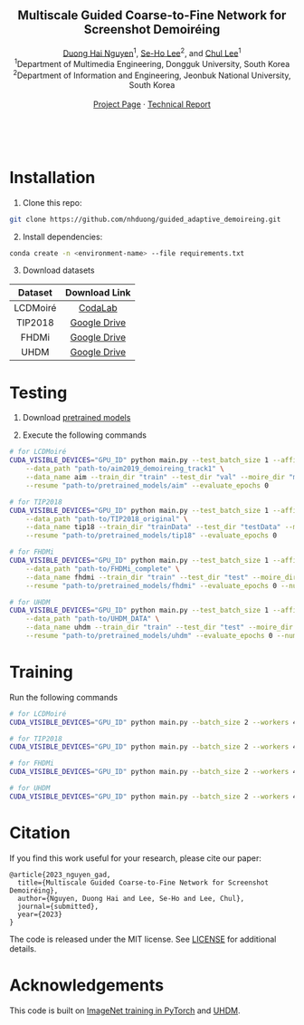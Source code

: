 <!-- PROJECT LOGO -->
<br />
<p align="center">
  <!-- <a href="https://nhduong.github.io/">
    <img src="dgu.png" alt="Logo" width="224" height="224">
  </a> -->

  <h2 align="center">Multiscale Guided Coarse-to-Fine Network for Screenshot Demoiréing</h2>

  <p align="center">
    <a href="mailto:duongnguyen@mme.dongguk.edu" target="_blank">Duong Hai Nguyen</a><sup>1</sup>,
    <a href="mailto:seholee@jbnu.ac.kr" target="_blank">Se-Ho Lee</a><sup>2</sup>, and 
    <a href="mailto:chullee@dongguk.edu" target="_blank">Chul Lee</a><sup>1</sup>
    <br>
    <sup>1</sup>Department of Multimedia Engineering, Dongguk University, South Korea<br>
    <sup>2</sup>Department of Information and Engineering, Jeonbuk National University, South Korea<br>
    <br>
    <a href="https://nhduong.github.io/guided_demoireing_net">Project Page</a>
    ·
    <a href="...">Technical Report</a>
  </p>
</p>

<br>
<br>
<br>

# Installation
1. Clone this repo:
```bash
git clone https://github.com/nhduong/guided_adaptive_demoireing.git
```

2. Install dependencies:
```bash
conda create -n <environment-name> --file requirements.txt
```

3. Download datasets

| Dataset | Download Link |
| :---: | :---: |
| LCDMoiré | [CodaLab](https://competitions.codalab.org/competitions/20165) |
| TIP2018 | [Google Drive](https://drive.google.com/drive/folders/109cAIZ0ffKLt34P7hOMKUO14j3gww2UC) |
| FHDMi | [Google Drive](https://drive.google.com/drive/folders/1IJSeBXepXFpNAvL5OyZ2Y1yu4KPvDxN5) |
| UHDM | [Google Drive](https://drive.google.com/drive/folders/1DyA84UqM7zf3CeoEBNmTi_dJ649x2e7e) |

# Testing
1. Download [pretrained models](https://drive.google.com/drive/folders/???)

2. Execute the following commands
```bash
# for LCDMoiré
CUDA_VISIBLE_DEVICES="GPU_ID" python main.py --test_batch_size 1 --affine --l1loss --adaloss --perloss --evaluate \
    --data_path "path-to/aim2019_demoireing_track1" \
    --data_name aim --train_dir "train" --test_dir "val" --moire_dir "moire" --clean_dir "clear" \
    --resume "path-to/pretrained_models/aim" --evaluate_epochs 0

# for TIP2018
CUDA_VISIBLE_DEVICES="GPU_ID" python main.py --test_batch_size 1 --affine --l1loss --adaloss --perloss --evaluate \
    --data_path "path-to/TIP2018_original" \
    --data_name tip18 --train_dir "trainData" --test_dir "testData" --moire_dir "source" --clean_dir "target" \
    --resume "path-to/pretrained_models/tip18" --evaluate_epochs 0

# for FHDMi
CUDA_VISIBLE_DEVICES="GPU_ID" python main.py --test_batch_size 1 --affine --l1loss --adaloss --perloss --evaluate \
    --data_path "path-to/FHDMi_complete" \
    --data_name fhdmi --train_dir "train" --test_dir "test" --moire_dir "source" --clean_dir "target" \
    --resume "path-to/pretrained_models/fhdmi" --evaluate_epochs 0 --num_branches 4

# for UHDM
CUDA_VISIBLE_DEVICES="GPU_ID" python main.py --test_batch_size 1 --affine --l1loss --adaloss --perloss --evaluate \
    --data_path "path-to/UHDM_DATA" \
    --data_name uhdm --train_dir "train" --test_dir "test" --moire_dir "" --clean_dir "" \
    --resume "path-to/pretrained_models/uhdm" --evaluate_epochs 0 --num_branches 4

```

# Training

Run the following commands

```bash
# for LCDMoiré
CUDA_VISIBLE_DEVICES="GPU_ID" python main.py --batch_size 2 --workers 4 --exp_name SPL --data_name aim --T_0 50 --print_freq 1000 --train_dir "train" --test_dir "val" --moire_dir "moire" --clean_dir "clear" --dont_calc_mets_at_all --epochs 200 --test_batch_size 1 --note testing --affine --l1loss --adaloss --perloss --data_path "path-to/aim2019_demoireing_track1"

# for TIP2018
CUDA_VISIBLE_DEVICES="GPU_ID" python main.py --batch_size 2 --workers 4 --exp_name SPL --data_name tip18 --T_0 10 --print_freq 1000 --train_dir "trainData" --test_dir "testData" --moire_dir "source" --clean_dir "target" --dont_calc_mets_at_all --epochs 80 --test_batch_size 1 --note testing --affine --l1loss --adaloss --perloss --data_path "path-to/TIP2018_original"

# for FHDMi
CUDA_VISIBLE_DEVICES="GPU_ID" python main.py --batch_size 2 --workers 4 --exp_name SPL --data_name fhdmi --T_0 50 --print_freq 1000 --train_dir "train" --test_dir "test" --moire_dir "source" --clean_dir "target" --dont_calc_mets_at_all --epochs 200 --test_batch_size 1 --note testing --affine --l1loss --adaloss --perloss --data_path "path-to/FHDMi_complete"

# for UHDM
CUDA_VISIBLE_DEVICES="GPU_ID" python main.py --batch_size 2 --workers 4 --exp_name SPL --data_name uhdm --T_0 50 --print_freq 1000 --train_dir "train" --test_dir "test" --moire_dir "" --clean_dir "" --dont_calc_mets_at_all --epochs 200 --test_batch_size 1 --note testing --affine --l1loss --adaloss --perloss --data_path "path-to/UHDM_DATA"
```

# Citation
If you find this work useful for your research, please cite our paper:
```
@article{2023_nguyen_gad,
  title={Multiscale Guided Coarse-to-Fine Network for Screenshot Demoiréing},
  author={Nguyen, Duong Hai and Lee, Se-Ho and Lee, Chul},
  journal={submitted},
  year={2023}
}
```

The code is released under the MIT license. See [LICENSE](https://choosealicense.com/licenses/mit/) for additional details.

# Acknowledgements
This code is built on [ImageNet training in PyTorch](https://github.com/pytorch/examples/tree/main/imagenet) and [UHDM](https://github.com/CVMI-Lab/UHDM).
